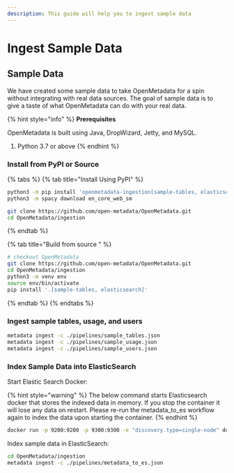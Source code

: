 ```yaml
---
description: This guide will help you to ingest sample data
---
```


# Ingest Sample Data

## Sample Data

We have created some sample data to take OpenMetadata for a spin without integrating with real data sources. The goal of sample data is to give a taste of what OpenMetadata can do with your real data.

{% hint style="info" %}
**Prerequisites**

OpenMetadata is built using Java, DropWizard, Jetty, and MySQL.

1. Python 3.7 or above
{% endhint %}

### Install from PyPI or Source

{% tabs %}
{% tab title="Install Using PyPI" %}
```bash
python3 -m pip install 'openmetadata-ingestion[sample-tables, elasticsearch]'
python3 -m spacy download en_core_web_sm

git clone https://github.com/open-metadata/OpenMetadata.git
cd OpenMetadata/ingestion
```
{% endtab %}

{% tab title="Build from source " %}
```bash
# checkout OpenMetadata
git clone https://github.com/open-metadata/OpenMetadata.git
cd OpenMetadata/ingestion
python3 -m venv env
source env/bin/activate
pip install '.[sample-tables, elasticsearch]'
```
{% endtab %}
{% endtabs %}

### Ingest sample tables, usage, and users

```bash
metadata ingest -c ./pipelines/sample_tables.json
metadata ingest -c ./pipelines/sample_usage.json
metadata ingest -c ./pipelines/sample_users.json
```

### Index Sample Data into ElasticSearch

Start Elastic Search Docker:

{% hint style="warning" %}
The below command starts Elasticsearch docker that stores the indexed data in memory. If you stop the container it will lose any data on restart. Please re-run the metadata\_to\_es workflow again to index the data upon starting the container.
{% endhint %}

```bash
docker run -p 9200:9200 -p 9300:9300 -e "discovery.type=single-node" docker.elastic.co/elasticsearch/elasticsearch:7.10.2
```

Index sample data in ElasticSearch:

```bash
cd OpenMetadata/ingestion
metadata ingest -c ./pipelines/metadata_to_es.json
```

